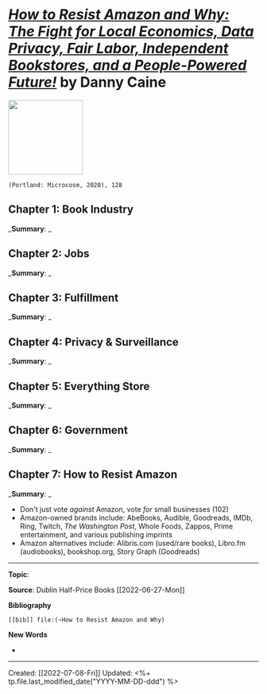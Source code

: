 
# [*How to Resist Amazon and Why: The Fight for Local Economics, Data Privacy, Fair Labor, Independent Bookstores, and a People-Powered Future!*](https://microcosmpublishing.com/catalog/books/12043) by Danny Caine

<img src="https://microcosmpublishing.com/previews/amazon2e_lg.jpg" width=150>

`(Portland: Microcosm, 2020), 128`


## Chapter 1: Book Industry
_**Summary**: _



## Chapter 2: Jobs
_**Summary**: _



## Chapter 3: Fulfillment
_**Summary**: _



## Chapter 4: Privacy & Surveillance
_**Summary**: _



## Chapter 5: Everything Store
_**Summary**: _



## Chapter 6: Government
_**Summary**: _



## Chapter 7: How to Resist Amazon
_**Summary**: _

- Don't just vote *against* Amazon, vote *for* small businesses (102)
- Amazon-owned brands include: AbeBooks, Audible, Goodreads, IMDb, Ring, Twitch, *The Washington Post*, Whole Foods, Zappos, Prime entertainment, and various publishing imprints
- Amazon alternatives include: Alibris.com (used/rare books), Libro.fm (audiobooks), bookshop.org, Story Graph (Goodreads)


--- 
**Topic**: 

**Source**: Dublin Half-Price Books [[2022-06-27-Mon]]

**Bibliography**

```query
[[bib]] file:(~How to Resist Amazon and Why)
```
 

**New Words**

- 

---
Created: [[2022-07-08-Fri]]
Updated: <%+ tp.file.last_modified_date("YYYY-MM-DD-ddd") %>
